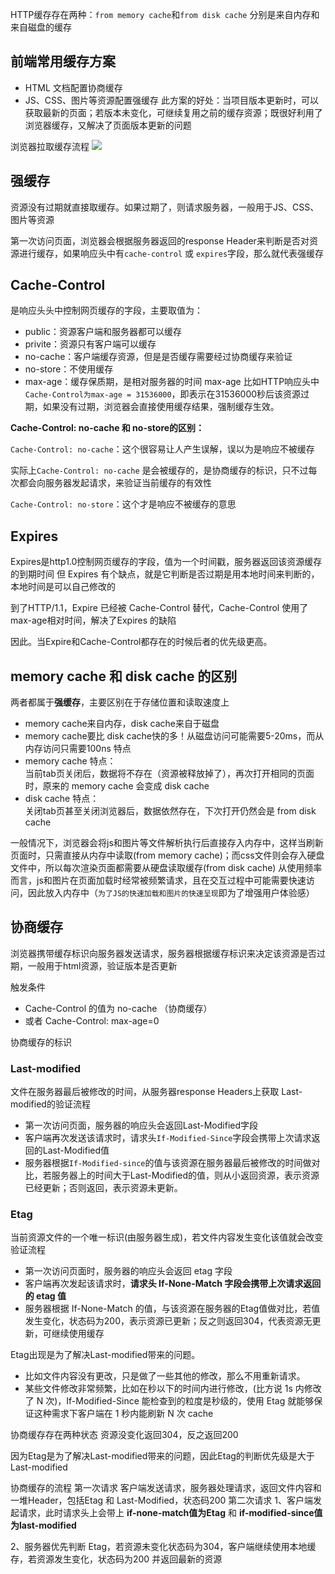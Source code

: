 HTTP缓存存在两种：`from memory cache`和`from disk cache`
分别是来自内存和来自磁盘的缓存


## 前端常用缓存方案
- HTML 文档配置协商缓存
- JS、CSS、图片等资源配置强缓存
此方案的好处：当项目版本更新时，可以获取最新的页面；若版本未变化，可继续复用之前的缓存资源；既很好利用了浏览器缓存，又解决了页面版本更新的问题

浏览器拉取缓存流程
![](https://p3-juejin.byteimg.com/tos-cn-i-k3u1fbpfcp/504787d34e1d41379d2d8a3754998810~tplv-k3u1fbpfcp-zoom-in-crop-mark:1512:0:0:0.awebp?)

## 强缓存
资源没有过期就直接取缓存。如果过期了，则请求服务器，一般用于JS、CSS、图片等资源

第一次访问页面，浏览器会根据服务器返回的response Header来判断是否对资源进行缓存，如果响应头中有`cache-control` 或 `expires`字段，那么就代表强缓存



## Cache-Control
是响应头头中控制网页缓存的字段，主要取值为：
- public：资源客户端和服务器都可以缓存
- privite：资源只有客户端可以缓存
- no-cache：客户端缓存资源，但是是否缓存需要经过协商缓存来验证
- no-store：不使用缓存
- max-age：缓存保质期，是相对服务器的时间
max-age
比如HTTP响应头中`Cache-Control为max-age = 31536000`，即表示在31536000秒后该资源过期，如果没有过期，浏览器会直接使用缓存结果，强制缓存生效。

**Cache-Control: no-cache 和 no-store的区别：**

`Cache-Control: no-cache`：这个很容易让人产生误解，误以为是响应不被缓存

实际上`Cache-Control: no-cache` 是会被缓存的，是协商缓存的标识，只不过每次都会向服务器发起请求，来验证当前缓存的有效性

`Cache-Control: no-store`：这个才是响应不被缓存的意思

## Expires
Expires是http1.0控制网页缓存的字段，值为一个时间戳，服务器返回该资源缓存的到期时间
但 Expires 有个缺点，就是它判断是否过期是用本地时间来判断的，本地时间是可以自己修改的

到了HTTP/1.1，Expire 已经被 Cache-Control 替代，Cache-Control 使用了max-age相对时间，解决了Expires 的缺陷

因此。当Expire和Cache-Control都存在的时候后者的优先级更高。


## memory cache 和 disk cache 的区别
两者都属于**强缓存**，主要区别在于存储位置和读取速度上
- memory cache来自内存，disk cache来自于磁盘
- memory cache要比 disk cache快的多！从磁盘访问可能需要5-20ms，而从内存访问只需要100ns
特点
- memory cache 特点：  
    当前tab页关闭后，数据将不存在（资源被释放掉了），再次打开相同的页面时，原来的 memory cache 会变成 disk cache
- disk cache 特点：  
    关闭tab页甚至关闭浏览器后，数据依然存在，下次打开仍然会是 from disk cache

  
一般情况下，浏览器会将js和图片等文件解析执行后直接存入内存中，这样当刷新页面时，只需直接从内存中读取(from memory cache)；而css文件则会存入硬盘文件中，所以每次渲染页面都需要从硬盘读取缓存(from disk cache)
从使用频率而言，js和图片在页面加载时经常被频繁请求，且在交互过程中可能需要快速访问，因此放入内存中（`为了JS的快速加载和图片的快速呈现`即为了增强用户体验感）


## 协商缓存
浏览器携带缓存标识向服务器发送请求，服务器根据缓存标识来决定该资源是否过期，一般用于html资源，验证版本是否更新

触发条件
- Cache-Control 的值为 no-cache （协商缓存）
- 或者 Cache-Control: max-age=0

协商缓存的标识
### Last-modified
文件在服务器最后被修改的时间，从服务器response Headers上获取
Last-modified的验证流程
- 第一次访问页面，服务器的响应头会返回Last-Modified字段
- 客户端再次发送该请求时，请求头`If-Modified-Since`字段会携带上次请求返回的Last-Modified值
- 服务器根据`If-Modified-since`的值与该资源在服务器最后被修改的时间做对比，若服务器上的时间大于Last-Modified的值，则从小返回资源，表示资源已经更新；否则返回，表示资源未更新。


### Etag
当前资源文件的一个唯一标识(由服务器生成)，若文件内容发生变化该值就会改变
验证流程
- 第一次访问页面时，服务器的响应头会返回 etag 字段
- 客户端再次发起该请求时，**请求头 If-None-Match 字段会携带上次请求返回的 etag 值**
- 服务器根据 If-None-Match 的值，与该资源在服务器的Etag值做对比，若值发生变化，状态码为200，表示资源已更新；反之则返回304，代表资源无更新，可继续使用缓存

Etag出现是为了解决Last-modified带来的问题。
- 比如文件内容没有更改，只是做了一些其他的修改，那么不用重新请求。
- 某些文件修改非常频繁，比如在秒以下的时间内进行修改，(比方说 1s 内修改了 N 次)，If-Modified-Since 能检查到的粒度是秒级的，使用 Etag 就能够保证这种需求下客户端在 1 秒内能刷新 N 次 cache

协商缓存存在两种状态
资源没变化返回304，反之返回200

因为Etag是为了解决Last-modified带来的问题，因此Etag的判断优先级是大于Last-modified

协商缓存的流程
第一次请求
客户端发送请求，服务器处理请求，返回文件内容和一堆Header，包括Etag 和 Last-Modified，状态码200
第二次请求
1、客户端发起请求，此时请求头上会带上 **if-none-match值为Etag** 和 **if-modified-since值为last-modified**

2、服务器优先判断 Etag，若资源未变化状态码为304，客户端继续使用本地缓存，若资源发生变化，状态码为200 并返回最新的资源

  